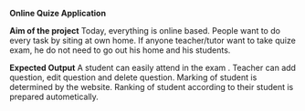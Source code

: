 **Online Quize Application**

****Aim of the project****
Today, everything is online based. People want to do every task by siting at own home. 
If anyone teacher/tutor want to take quize exam, he do not need to go out his home and his students.  

****Expected Output****
A student can easily attend in the exam . 
Teacher can add question, edit question and delete question. 
Marking of student is determined by the website.
Ranking of student according to their student is prepared autometically.
